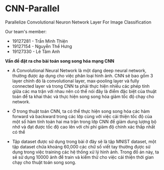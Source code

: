 # CNN-Parallel
Parallelize Convolutional Neuron Network Layer For Image Classification

Our team's member:
- 19127281 - Trần Minh Thiện  
- 19127154 - Nguyễn Thế Hưng  
- 19127330 - Lê Tâm Anh  


**Vấn đề đặt ra cho bài toán song song hóa mạng CNN**
- A Convolutional Neural Network là một dạng deep neural network, thường được áp dụng cho việc phân loại hình ảnh. CNN sẽ bao gồm 3 layer chính đó là convolutional layer, max-pooling layer và fully connected layer và trong CNN ta phải thực hiện nhiều các phép tính giữa các ma trận với nhau nên có thể nói đây là điểm đặc biệt của thuật toán để ta khai thác và thực hiện song song hóa giảm tốc độ chạy cho network. 

- Ở trong thuật toán CNN, ta có thể thực hiện song song hóa các hàm forward và backward trong các lớp cùng với việc cải thiện tốc độ của một số hàm tính toán hai ma trận trong lớp CNN để giảm dung lượng bộ nhớ và đạt được tốc độ cao lên với chi phí giảm độ chính xác thấp nhất có thể

- Tập dataset được sử dụng trong bài ở đây sẽ là tập MNIST dataset, một tập dataset chửa khoảng 60,000 các chữ số viết tay thường được sử dụng trong việc training các hệ thống xử lý hình ảnh. 
Trong đồ án này, ta sẽ sử dụng 10000 ảnh để train và kiểm thử cho việc cải thiện thời gian chạy cho thuật toán song song.
